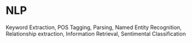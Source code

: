 # NLP

Keyword Extraction,
POS Tagging,
Parsing,
Named Entity Recognition,
Relationship extraction,
Information Retrieval,
Sentimental Classification
